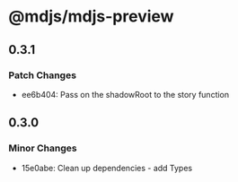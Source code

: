 # @mdjs/mdjs-preview

## 0.3.1

### Patch Changes

- ee6b404: Pass on the shadowRoot to the story function

## 0.3.0

### Minor Changes

- 15e0abe: Clean up dependencies - add Types
